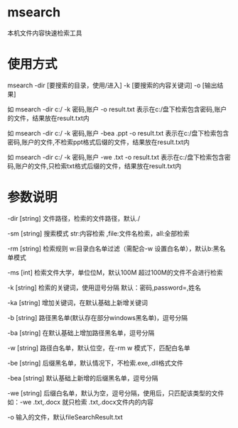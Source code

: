 # msearch
本机文件内容快速检索工具

# 使用方式
msearch -dir [要搜索的目录，使用/进入] -k [要搜索的内容关键词] -o [输出结果]

如 msearch -dir c:/ -k 密码,账户 -o result.txt 表示在c:/盘下检索包含密码,账户的文件，结果放在result.txt内

如 msearch -dir c:/ -k 密码,账户 -bea .ppt   -o result.txt 表示在c:/盘下检索包含密码,账户的文件,不检索ppt格式后缀的文件，结果放在result.txt内

如 msearch -dir c:/ -k 密码,账户 -we .txt   -o result.txt 表示在c:/盘下检索包含密码,账户的文件,只检索txt格式后缀的文件，结果放在result.txt内

# 参数说明
-dir [string] 文件路径，检索的文件路径，默认./

-sm [string] 搜索模式 str:内容检索 ,file:文件名检索，all:全部检索

-rm [string] 检索规则 w:目录白名单过滤（需配合-w 设置白名单），默认b:黑名单模式

-ms [int] 检索文件大学，单位位M，默认100M 超过100M的文件不会进行检索

-k [string] 检索的关键词，使用逗号分隔 默认：密码,password=,姓名

-ka [string] 增加关键词，在默认基础上新增关键词

-b [string] 路径黑名单(默认存在部分windows黑名单)，逗号分隔

-ba [string] 在默认基础上增加路径黑名单，逗号分隔

-w [string] 路径白名单，默认位空，在-rm w 模式下，匹配白名单

-be [string] 后缀黑名单，默认情况下，不检索.exe,.dll格式文件

-bea [string] 默认基础上新增的后缀黑名单，逗号分隔

-we [string] 后缀白名单，默认为空，逗号分隔，使用后，只匹配该类型的文件  如：-we .txt,.docx  就只检索 .txt,.docx文件内的内容

-o 输入的文件，默认fileSearchResult.txt


